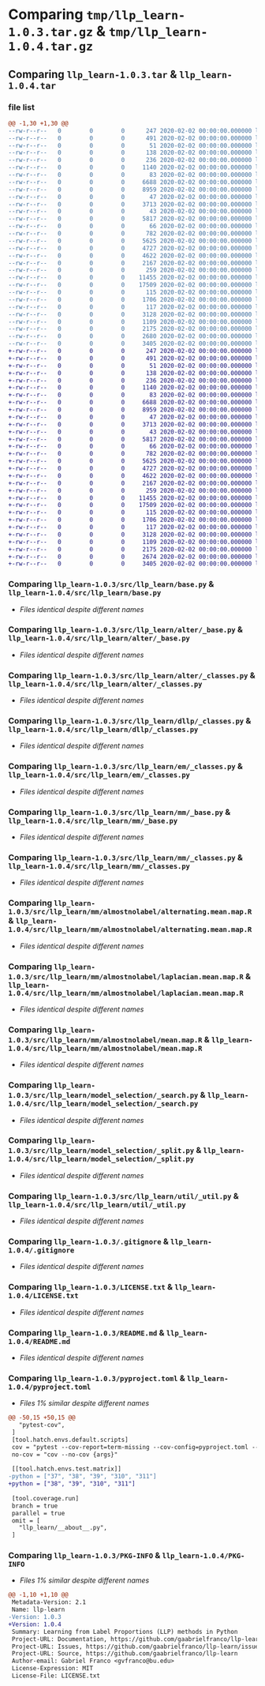 # Comparing `tmp/llp_learn-1.0.3.tar.gz` & `tmp/llp_learn-1.0.4.tar.gz`

## Comparing `llp_learn-1.0.3.tar` & `llp_learn-1.0.4.tar`

### file list

```diff
@@ -1,30 +1,30 @@
--rw-r--r--   0        0        0      247 2020-02-02 00:00:00.000000 llp_learn-1.0.3/mkdocs.yml
--rw-r--r--   0        0        0      491 2020-02-02 00:00:00.000000 llp_learn-1.0.3/docs/index.md
--rw-r--r--   0        0        0       51 2020-02-02 00:00:00.000000 llp_learn-1.0.3/docs/reference.md
--rw-r--r--   0        0        0      138 2020-02-02 00:00:00.000000 llp_learn-1.0.3/src/llp_learn/__about__.py
--rw-r--r--   0        0        0      236 2020-02-02 00:00:00.000000 llp_learn-1.0.3/src/llp_learn/__init__.py
--rw-r--r--   0        0        0     1140 2020-02-02 00:00:00.000000 llp_learn-1.0.3/src/llp_learn/base.py
--rw-r--r--   0        0        0       83 2020-02-02 00:00:00.000000 llp_learn-1.0.3/src/llp_learn/alter/__init__.py
--rw-r--r--   0        0        0     6688 2020-02-02 00:00:00.000000 llp_learn-1.0.3/src/llp_learn/alter/_base.py
--rw-r--r--   0        0        0     8959 2020-02-02 00:00:00.000000 llp_learn-1.0.3/src/llp_learn/alter/_classes.py
--rw-r--r--   0        0        0       47 2020-02-02 00:00:00.000000 llp_learn-1.0.3/src/llp_learn/dllp/__init__.py
--rw-r--r--   0        0        0     3713 2020-02-02 00:00:00.000000 llp_learn-1.0.3/src/llp_learn/dllp/_classes.py
--rw-r--r--   0        0        0       43 2020-02-02 00:00:00.000000 llp_learn-1.0.3/src/llp_learn/em/__init__.py
--rw-r--r--   0        0        0     5817 2020-02-02 00:00:00.000000 llp_learn-1.0.3/src/llp_learn/em/_classes.py
--rw-r--r--   0        0        0       66 2020-02-02 00:00:00.000000 llp_learn-1.0.3/src/llp_learn/mm/__init__.py
--rw-r--r--   0        0        0      782 2020-02-02 00:00:00.000000 llp_learn-1.0.3/src/llp_learn/mm/_base.py
--rw-r--r--   0        0        0     5625 2020-02-02 00:00:00.000000 llp_learn-1.0.3/src/llp_learn/mm/_classes.py
--rw-r--r--   0        0        0     4727 2020-02-02 00:00:00.000000 llp_learn-1.0.3/src/llp_learn/mm/almostnolabel/alternating.mean.map.R
--rw-r--r--   0        0        0     4622 2020-02-02 00:00:00.000000 llp_learn-1.0.3/src/llp_learn/mm/almostnolabel/laplacian.mean.map.R
--rw-r--r--   0        0        0     2167 2020-02-02 00:00:00.000000 llp_learn-1.0.3/src/llp_learn/mm/almostnolabel/mean.map.R
--rw-r--r--   0        0        0      259 2020-02-02 00:00:00.000000 llp_learn-1.0.3/src/llp_learn/model_selection/__init__.py
--rw-r--r--   0        0        0    11455 2020-02-02 00:00:00.000000 llp_learn-1.0.3/src/llp_learn/model_selection/_search.py
--rw-r--r--   0        0        0    17509 2020-02-02 00:00:00.000000 llp_learn-1.0.3/src/llp_learn/model_selection/_split.py
--rw-r--r--   0        0        0      115 2020-02-02 00:00:00.000000 llp_learn-1.0.3/src/llp_learn/util/__init__.py
--rw-r--r--   0        0        0     1706 2020-02-02 00:00:00.000000 llp_learn-1.0.3/src/llp_learn/util/_util.py
--rw-r--r--   0        0        0      117 2020-02-02 00:00:00.000000 llp_learn-1.0.3/tests/__init__.py
--rw-r--r--   0        0        0     3128 2020-02-02 00:00:00.000000 llp_learn-1.0.3/.gitignore
--rw-r--r--   0        0        0     1109 2020-02-02 00:00:00.000000 llp_learn-1.0.3/LICENSE.txt
--rw-r--r--   0        0        0     2175 2020-02-02 00:00:00.000000 llp_learn-1.0.3/README.md
--rw-r--r--   0        0        0     2680 2020-02-02 00:00:00.000000 llp_learn-1.0.3/pyproject.toml
--rw-r--r--   0        0        0     3405 2020-02-02 00:00:00.000000 llp_learn-1.0.3/PKG-INFO
+-rw-r--r--   0        0        0      247 2020-02-02 00:00:00.000000 llp_learn-1.0.4/mkdocs.yml
+-rw-r--r--   0        0        0      491 2020-02-02 00:00:00.000000 llp_learn-1.0.4/docs/index.md
+-rw-r--r--   0        0        0       51 2020-02-02 00:00:00.000000 llp_learn-1.0.4/docs/reference.md
+-rw-r--r--   0        0        0      138 2020-02-02 00:00:00.000000 llp_learn-1.0.4/src/llp_learn/__about__.py
+-rw-r--r--   0        0        0      236 2020-02-02 00:00:00.000000 llp_learn-1.0.4/src/llp_learn/__init__.py
+-rw-r--r--   0        0        0     1140 2020-02-02 00:00:00.000000 llp_learn-1.0.4/src/llp_learn/base.py
+-rw-r--r--   0        0        0       83 2020-02-02 00:00:00.000000 llp_learn-1.0.4/src/llp_learn/alter/__init__.py
+-rw-r--r--   0        0        0     6688 2020-02-02 00:00:00.000000 llp_learn-1.0.4/src/llp_learn/alter/_base.py
+-rw-r--r--   0        0        0     8959 2020-02-02 00:00:00.000000 llp_learn-1.0.4/src/llp_learn/alter/_classes.py
+-rw-r--r--   0        0        0       47 2020-02-02 00:00:00.000000 llp_learn-1.0.4/src/llp_learn/dllp/__init__.py
+-rw-r--r--   0        0        0     3713 2020-02-02 00:00:00.000000 llp_learn-1.0.4/src/llp_learn/dllp/_classes.py
+-rw-r--r--   0        0        0       43 2020-02-02 00:00:00.000000 llp_learn-1.0.4/src/llp_learn/em/__init__.py
+-rw-r--r--   0        0        0     5817 2020-02-02 00:00:00.000000 llp_learn-1.0.4/src/llp_learn/em/_classes.py
+-rw-r--r--   0        0        0       66 2020-02-02 00:00:00.000000 llp_learn-1.0.4/src/llp_learn/mm/__init__.py
+-rw-r--r--   0        0        0      782 2020-02-02 00:00:00.000000 llp_learn-1.0.4/src/llp_learn/mm/_base.py
+-rw-r--r--   0        0        0     5625 2020-02-02 00:00:00.000000 llp_learn-1.0.4/src/llp_learn/mm/_classes.py
+-rw-r--r--   0        0        0     4727 2020-02-02 00:00:00.000000 llp_learn-1.0.4/src/llp_learn/mm/almostnolabel/alternating.mean.map.R
+-rw-r--r--   0        0        0     4622 2020-02-02 00:00:00.000000 llp_learn-1.0.4/src/llp_learn/mm/almostnolabel/laplacian.mean.map.R
+-rw-r--r--   0        0        0     2167 2020-02-02 00:00:00.000000 llp_learn-1.0.4/src/llp_learn/mm/almostnolabel/mean.map.R
+-rw-r--r--   0        0        0      259 2020-02-02 00:00:00.000000 llp_learn-1.0.4/src/llp_learn/model_selection/__init__.py
+-rw-r--r--   0        0        0    11455 2020-02-02 00:00:00.000000 llp_learn-1.0.4/src/llp_learn/model_selection/_search.py
+-rw-r--r--   0        0        0    17509 2020-02-02 00:00:00.000000 llp_learn-1.0.4/src/llp_learn/model_selection/_split.py
+-rw-r--r--   0        0        0      115 2020-02-02 00:00:00.000000 llp_learn-1.0.4/src/llp_learn/util/__init__.py
+-rw-r--r--   0        0        0     1706 2020-02-02 00:00:00.000000 llp_learn-1.0.4/src/llp_learn/util/_util.py
+-rw-r--r--   0        0        0      117 2020-02-02 00:00:00.000000 llp_learn-1.0.4/tests/__init__.py
+-rw-r--r--   0        0        0     3128 2020-02-02 00:00:00.000000 llp_learn-1.0.4/.gitignore
+-rw-r--r--   0        0        0     1109 2020-02-02 00:00:00.000000 llp_learn-1.0.4/LICENSE.txt
+-rw-r--r--   0        0        0     2175 2020-02-02 00:00:00.000000 llp_learn-1.0.4/README.md
+-rw-r--r--   0        0        0     2674 2020-02-02 00:00:00.000000 llp_learn-1.0.4/pyproject.toml
+-rw-r--r--   0        0        0     3405 2020-02-02 00:00:00.000000 llp_learn-1.0.4/PKG-INFO
```

### Comparing `llp_learn-1.0.3/src/llp_learn/base.py` & `llp_learn-1.0.4/src/llp_learn/base.py`

 * *Files identical despite different names*

### Comparing `llp_learn-1.0.3/src/llp_learn/alter/_base.py` & `llp_learn-1.0.4/src/llp_learn/alter/_base.py`

 * *Files identical despite different names*

### Comparing `llp_learn-1.0.3/src/llp_learn/alter/_classes.py` & `llp_learn-1.0.4/src/llp_learn/alter/_classes.py`

 * *Files identical despite different names*

### Comparing `llp_learn-1.0.3/src/llp_learn/dllp/_classes.py` & `llp_learn-1.0.4/src/llp_learn/dllp/_classes.py`

 * *Files identical despite different names*

### Comparing `llp_learn-1.0.3/src/llp_learn/em/_classes.py` & `llp_learn-1.0.4/src/llp_learn/em/_classes.py`

 * *Files identical despite different names*

### Comparing `llp_learn-1.0.3/src/llp_learn/mm/_base.py` & `llp_learn-1.0.4/src/llp_learn/mm/_base.py`

 * *Files identical despite different names*

### Comparing `llp_learn-1.0.3/src/llp_learn/mm/_classes.py` & `llp_learn-1.0.4/src/llp_learn/mm/_classes.py`

 * *Files identical despite different names*

### Comparing `llp_learn-1.0.3/src/llp_learn/mm/almostnolabel/alternating.mean.map.R` & `llp_learn-1.0.4/src/llp_learn/mm/almostnolabel/alternating.mean.map.R`

 * *Files identical despite different names*

### Comparing `llp_learn-1.0.3/src/llp_learn/mm/almostnolabel/laplacian.mean.map.R` & `llp_learn-1.0.4/src/llp_learn/mm/almostnolabel/laplacian.mean.map.R`

 * *Files identical despite different names*

### Comparing `llp_learn-1.0.3/src/llp_learn/mm/almostnolabel/mean.map.R` & `llp_learn-1.0.4/src/llp_learn/mm/almostnolabel/mean.map.R`

 * *Files identical despite different names*

### Comparing `llp_learn-1.0.3/src/llp_learn/model_selection/_search.py` & `llp_learn-1.0.4/src/llp_learn/model_selection/_search.py`

 * *Files identical despite different names*

### Comparing `llp_learn-1.0.3/src/llp_learn/model_selection/_split.py` & `llp_learn-1.0.4/src/llp_learn/model_selection/_split.py`

 * *Files identical despite different names*

### Comparing `llp_learn-1.0.3/src/llp_learn/util/_util.py` & `llp_learn-1.0.4/src/llp_learn/util/_util.py`

 * *Files identical despite different names*

### Comparing `llp_learn-1.0.3/.gitignore` & `llp_learn-1.0.4/.gitignore`

 * *Files identical despite different names*

### Comparing `llp_learn-1.0.3/LICENSE.txt` & `llp_learn-1.0.4/LICENSE.txt`

 * *Files identical despite different names*

### Comparing `llp_learn-1.0.3/README.md` & `llp_learn-1.0.4/README.md`

 * *Files identical despite different names*

### Comparing `llp_learn-1.0.3/pyproject.toml` & `llp_learn-1.0.4/pyproject.toml`

 * *Files 1% similar despite different names*

```diff
@@ -50,15 +50,15 @@
   "pytest-cov",
 ]
 [tool.hatch.envs.default.scripts]
 cov = "pytest --cov-report=term-missing --cov-config=pyproject.toml --cov=llp_learn --cov=tests {args}"
 no-cov = "cov --no-cov {args}"
 
 [[tool.hatch.envs.test.matrix]]
-python = ["37", "38", "39", "310", "311"]
+python = ["38", "39", "310", "311"]
 
 [tool.coverage.run]
 branch = true
 parallel = true
 omit = [
   "llp_learn/__about__.py",
 ]
```

### Comparing `llp_learn-1.0.3/PKG-INFO` & `llp_learn-1.0.4/PKG-INFO`

 * *Files 1% similar despite different names*

```diff
@@ -1,10 +1,10 @@
 Metadata-Version: 2.1
 Name: llp-learn
-Version: 1.0.3
+Version: 1.0.4
 Summary: Learning from Label Proportions (LLP) methods in Python
 Project-URL: Documentation, https://github.com/gaabrielfranco/llp-learn#readme
 Project-URL: Issues, https://github.com/gaabrielfranco/llp-learn/issues
 Project-URL: Source, https://github.com/gaabrielfranco/llp-learn
 Author-email: Gabriel Franco <gvfranco@bu.edu>
 License-Expression: MIT
 License-File: LICENSE.txt
```

